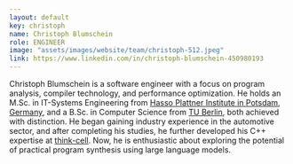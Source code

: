 ```yaml
---
layout: default
key: christoph
name: Christoph Blumschein
role: ENGINEER
image: "assets/images/website/team/christoph-512.jpeg"
link: https://www.linkedin.com/in/christoph-blumschein-450980193
---
```


Christoph Blumschein is a software engineer with a focus on program analysis, compiler technology, and performance optimization. He holds an M.Sc. in IT-Systems Engineering from <a href="https://hpi.de/en/">Hasso Plattner Institute in Potsdam, Germany</a>, and a B.Sc. in Computer Science from <a href="https://www.tu.berlin/en/">TU Berlin</a>, both achieved with distinction.
He began gaining industry experience in the automotive sector, and after completing his studies, he further developed his C++ expertise at <a href="https://www.think-cell.com/en">think-cell</a>. Now, he is enthusiastic about exploring the potential of practical program synthesis using large language models.